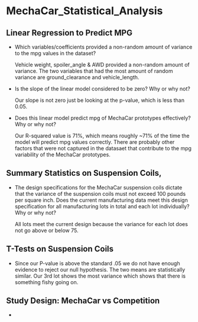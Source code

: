 # MechaCar_Statistical_Analysis

## Linear Regression to Predict MPG
- Which variables/coefficients provided a non-random amount of variance to the mpg values in the dataset?

  Vehicle weight, spoiler_angle & AWD provided a non-random amount of variance. The two variables that had the most amount of random variance are ground_clearance     and vehicle_length.

- Is the slope of the linear model considered to be zero? Why or why not?

  Our slope is not zero just be looking at the p-value, which is less than 0.05.

- Does this linear model predict mpg of MechaCar prototypes effectively? Why or why not?

  Our R-squared value is 71%, which means roughly ~71% of the time the model will predict mpg values correctly. There are probably other factors that were not captured in the datasaet that contribute to the mpg variability of the MechaCar prototypes.
  
## Summary Statistics on Suspension Coils,
- The design specifications for the MechaCar suspension coils dictate that the variance of the suspension coils must not exceed 100 pounds per square inch. Does the current manufacturing data meet this design specification for all manufacturing lots in total and each lot individually? Why or why not?

  All lots meet the current design because the variance for each lot does not go above or below 75. 

## T-Tests on Suspension Coils

- Since our P-value is above the standard .05 we do not have enough evidence to reject our null hypothesis. The two means are statistically similar. Our 3rd lot shows the most variance which shows that there is something fishy going on.

## Study Design: MechaCar vs Competition

- 
